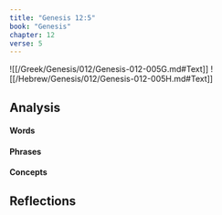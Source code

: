 ```yaml
---
title: "Genesis 12:5"
book: "Genesis"
chapter: 12
verse: 5
---
```

![[/Greek/Genesis/012/Genesis-012-005G.md#Text]]
![[/Hebrew/Genesis/012/Genesis-012-005H.md#Text]]

## Analysis

#### Words

#### Phrases

#### Concepts

## Reflections
